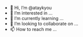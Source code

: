 - 👋 Hi, I’m @ataykyou
- 👀 I’m interested in ...
- 🌱 I’m currently learning ...
- 💞️ I’m looking to collaborate on ...
- 📫 How to reach me ...

<!---
ataykyou/ataykyou is a ✨ special ✨ repository because its `README.md` (this file) appears on your GitHub profile.
You can click the Preview link to take a look at your changes.
--->
